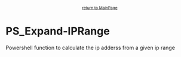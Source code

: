 <center><a href="https://otterkring.github.io/MainPage" style="font-size:75%;">return to MainPage</a></center>

# PS_Expand-IPRange
Powershell function to calculate the ip adderss from a given ip range
